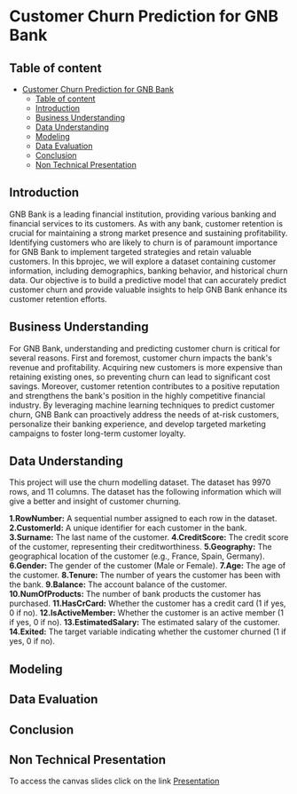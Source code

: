 # Customer Churn Prediction for GNB Bank

## Table of content
<!-- TOC -->

- [Customer Churn Prediction for GNB Bank](#customer-churn-prediction-for-gnb-bank)
    - [Table of content](#table-of-content)
    - [Introduction](#introduction)
    - [Business Understanding](#business-understanding)
    - [Data Understanding](#data-understanding)
    - [Modeling](#modeling)
    - [Data Evaluation](#data-evaluation)
    - [Conclusion](#conclusion)
    - [Non Technical Presentation](#non-technical-presentation)

<!-- /TOC -->

## Introduction
GNB Bank is a leading financial institution, providing various banking and financial services to its customers. As with any bank, customer retention is crucial for maintaining a strong market presence and sustaining profitability. Identifying customers who are likely to churn is of paramount importance for GNB Bank to implement targeted strategies and retain valuable customers. In this bprojec, we will explore a dataset containing customer information, including demographics, banking behavior, and historical churn data. Our objective is to build a predictive model that can accurately predict customer churn and provide valuable insights to help GNB Bank enhance its customer retention efforts.

## Business Understanding
For GNB Bank, understanding and predicting customer churn is critical for several reasons. First and foremost, customer churn impacts the bank's revenue and profitability. Acquiring new customers is more expensive than retaining existing ones, so preventing churn can lead to significant cost savings. Moreover, customer retention contributes to a positive reputation and strengthens the bank's position in the highly competitive financial industry. By leveraging machine learning techniques to predict customer churn, GNB Bank can proactively address the needs of at-risk customers, personalize their banking experience, and develop targeted marketing campaigns to foster long-term customer loyalty.

## Data Understanding
This project will use the churn modelling dataset. The dataset has 9970 rows, and 11 columns. The dataset has the following information which will give a better and insight of customer churning.

**1.RowNumber:** A sequential number assigned to each row in the dataset.
**2.CustomerId:** A unique identifier for each customer in the bank.
**3.Surname:** The last name of the customer.
**4.CreditScore:** The credit score of the customer, representing their creditworthiness.
**5.Geography:** The geographical location of the customer (e.g., France, Spain, Germany).
**6.Gender:** The gender of the customer (Male or Female).
**7.Age:** The age of the customer.
**8.Tenure:** The number of years the customer has been with the bank.
**9.Balance:** The account balance of the customer.
**10.NumOfProducts:** The number of bank products the customer has purchased.
**11.HasCrCard:** Whether the customer has a credit card (1 if yes, 0 if no).
**12.IsActiveMember:** Whether the customer is an active member (1 if yes, 0 if no).
**13.EstimatedSalary:** The estimated salary of the customer.
**14.Exited:** The target variable indicating whether the customer churned (1 if yes, 0 if no).


## Modeling

## Data Evaluation

## Conclusion


## Non Technical Presentation
To access the canvas slides click on the link [Presentation](https://docs.google.com/presentation/d/1ajg6cfOwB2MdpV1gWgzEFag6ig4nQKKjjr72dEZCPPk/edit?usp=sharing)
